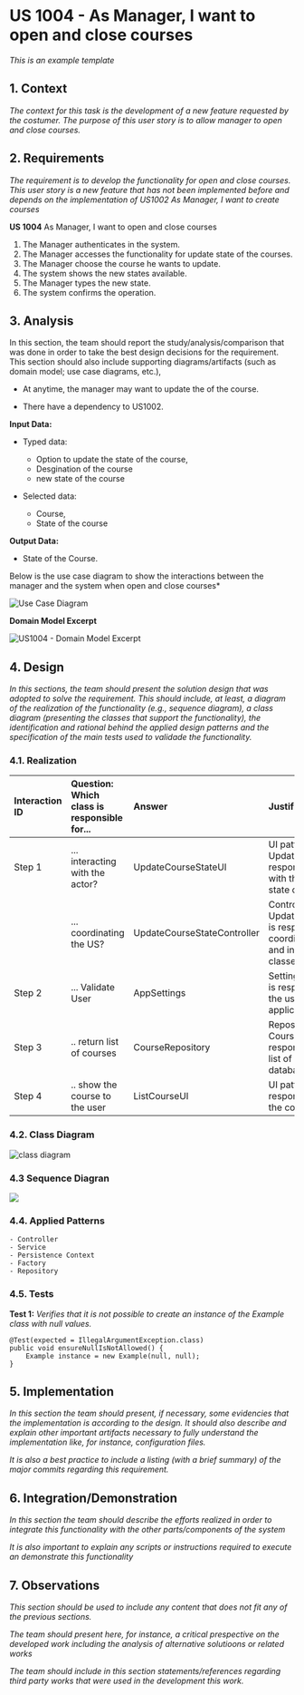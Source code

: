 # US 1004 - As Manager, I want to open and close courses

*This is an example template*

## 1. Context

*The context for this task is the development of a new feature requested by the costumer. The purpose of this user story is to allow manager to open and close courses.*

## 2. Requirements

*The requirement is to develop the functionality for open and close courses. This user story is a new feature that has not been implemented before and depends on the implementation of US1002 As Manager, I want to create courses*

**US 1004** As Manager, I want to open and close courses
1. The Manager authenticates in the system.
2. The Manager accesses the functionality for update state of the courses.
3. The Manager choose the course he wants to update.
4. The system shows the new states available.
5. The Manager types the new state.
6. The system confirms the operation.


## 3. Analysis
In this section, the team should report the study/analysis/comparison that was done in order to take the best design decisions for the requirement. This section should also include supporting diagrams/artifacts (such as domain model; use case diagrams, etc.),

- At anytime, the manager may want to update the of the course.

- There have a dependency to US1002.

**Input Data:**

* Typed data:
    * Option to update the state of the course,
    * Desgination of the course
    * new state of the course


* Selected data:
    * Course,
    * State of the course

**Output Data:**

* State of the Course.

Below is the use case diagram to show the interactions between the manager and the system when open and close courses*

![Use Case Diagram](Use_Case_Diagram.svg)


**Domain Model Excerpt**

![](DomainModel_Excerpt.png "US1004 - Domain Model Excerpt")

## 4. Design

*In this sections, the team should present the solution design that was adopted to solve the requirement. This should include, at least, a diagram of the realization of the functionality (e.g., sequence diagram), a class diagram (presenting the classes that support the functionality), the identification and rational behind the applied design patterns and the specification of the main tests used to validade the functionality.*

### 4.1. Realization


| Interaction ID | Question: Which class is responsible for... | Answer                      | Justification (with patterns)                                                                                                |
|:---------------|:--------------------------------------------|:----------------------------|:-----------------------------------------------------------------------------------------------------------------------------|
| Step 1         | ... interacting with the actor?             | UpdateCourseStateUI         | UI pattern: UpdateCourseState is responsible for interacting with the actor to update the state of courses.                  |
|                | ... coordinating the US?                    | UpdateCourseStateController | Controller pattern: UpdateCourseStateController is responsible for coordinating the use case and invoking necessary classes. |
| Step 2         | ... Validate User                           | AppSettings                 | Settings pattern: AppSettings is responsible for validating if the user is valid based on application settings.              |
| Step 3         | .. return list of courses                   | CourseRepository            | Repository pattern: CourseRepository is responsible for retrieving the list of courses from the database.                    |
| Step 4         | .. show the course to the user              | ListCourseUI                | UI pattern: ListCourseUI is responsible for presenting the courses to the user.                                              |


### 4.2. Class Diagram

![class diagram](Class_Diagram.svg "A Class Diagram")

### 4.3 Sequence Diagran
![](Sequence_Diagram.svg)



### 4.4. Applied Patterns
    - Controller
    - Service
    - Persistence Context
    - Factory
    - Repository

### 4.5. Tests

**Test 1:** *Verifies that it is not possible to create an instance of the Example class with null values.*

```
@Test(expected = IllegalArgumentException.class)
public void ensureNullIsNotAllowed() {
	Example instance = new Example(null, null);
}
````

## 5. Implementation

*In this section the team should present, if necessary, some evidencies that the implementation is according to the design. It should also describe and explain other important artifacts necessary to fully understand the implementation like, for instance, configuration files.*

*It is also a best practice to include a listing (with a brief summary) of the major commits regarding this requirement.*

## 6. Integration/Demonstration

*In this section the team should describe the efforts realized in order to integrate this functionality with the other parts/components of the system*

*It is also important to explain any scripts or instructions required to execute an demonstrate this functionality*

## 7. Observations

*This section should be used to include any content that does not fit any of the previous sections.*

*The team should present here, for instance, a critical prespective on the developed work including the analysis of alternative solutioons or related works*

*The team should include in this section statements/references regarding third party works that were used in the development this work.*